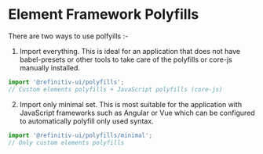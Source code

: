 # Element Framework Polyfills

There are two ways to use polfyills :-

1. Import everything. This is ideal for an application that does not have babel-presets or other tools to take care of the polyfills or core-js manually installed.

```js
import '@refinitiv-ui/polyfills';
// Custom elements polyfills + JavaScript polyfills (core-js)
```

2. Import only minimal set. This is most suitable for the application with JavaScript frameworks such as Angular or Vue which can be configured to automatically polyfill only used syntax.

```js
import '@refinitiv-ui/polyfills/minimal';
// Only custom elements polyfills
```
